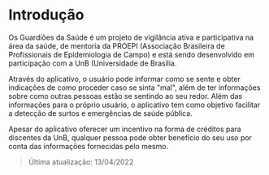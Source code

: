 # Introdução

Os Guardiões da Saúde é um projeto de vigilância ativa e participativa na área da saúde, de mentoria da PROEPI (Associação Brasileira de Profissionais de Epidemiologia de Campo) e está sendo desenvolvido em participação com a UnB (Universidade de Brasília.

Através do aplicativo, o usuário pode informar como se sente e obter indicações de como proceder caso se sinta "mal", além de ter informações sobre como outras pessoas estão se sentindo ao seu redor. Além das informações para o próprio usuário, o aplicativo tem como objetivo facilitar a detecção de surtos e emergências de saúde pública.

Apesar do aplicativo oferecer um incentivo na forma de créditos para discentes da UnB, qualquer pessoa pode obter benefício do seu uso por conta das informações fornecidas pelo mesmo.

>Última atualização: 13/04/2022